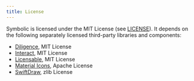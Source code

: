 ```yaml
---
title: License
---
```


Symbolic is licensed under the MIT License (see [LICENSE](https://github.com/inseven/symbolic/blob/main/LICENSE)). It depends on the following separately licensed third-party libraries and components:

- [Diligence](https://github.com/inseven/diligence), MIT License
- [Interact](https://github.com/inseven/interact), MIT License
- [Licensable](https://github.com/inseven/licensable), MIT License
- [Material Icons](https://github.com/google/material-design-icons), Apache License
- [SwiftDraw](https://github.com/swhitty/SwiftDraw), zlib License
